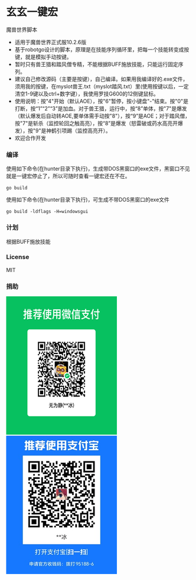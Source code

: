 # 玄玄一键宏
魔兽世界脚本
- 适用于魔兽世界正式服10.2.6版
- 基于robotgo设计的脚本，原理是在技能序列循环里，把每一个技能转变成按键，就是模拟手动按键。
- 暂时只有兽王猎和踏风僧专精，不能根据BUFF施放技能，只能运行固定序列。
- 建议自己修改源码（主要是按键），自己编译。如果用我编译好的.exe文件，须用我的按键，在myslot兽王.txt（myslot踏风.txt）里(使用按键以后，一定清空1-9键以及ctrl+数字键），我使用罗技G600的12侧键鼠标。
- 使用说明：按"4"开始（默认AOE），按"6"暂停，按小键盘"-"结束。按"0"是打断，按“1”“2”“3”是加血。对于兽王猎，运行中，按“8”单体，按"7"是爆发（默认爆发后自动转AOE,要单体需手动按"8"），按“9”是AOE；对于踏风僧，按"7"是斩杀（监控轮回之触高亮），按“8”是爆发（怒雷破或药水高亮开爆发），按"9"是神鹤引项踢（监控高亮开）。
- 欢迎合作开发

### 编译
使用如下命令(在hunter目录下执行)，生成带DOS黑窗口的exe文件，黑窗口不见就是一键宏停止了，所以可随时查看一键宏还在不在。
```
go build 
```
使用如下命令(在hunter目录下执行)，可生成不带DOS黑窗口的exe文件
```
go build -ldflags -H=windowsgui
```

### 计划
根据BUFF施放技能

### License
MIT

### 捐助
![](https://github.com/iamiceice/xuanxuan/blob/main/donate/mm.png)
![](https://github.com/iamiceice/xuanxuan/blob/main/donate/22.jpg)

